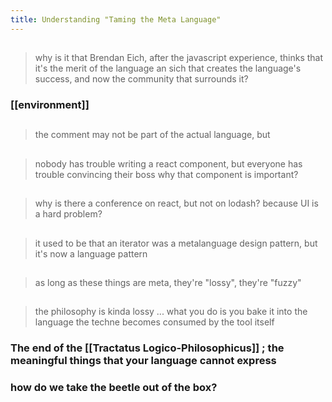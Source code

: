 ```yaml
---
title: Understanding "Taming the Meta Language"
---
```


##
> why is it that Brendan Eich, after the javascript experience, thinks that it's the merit of the language an sich that creates the language's success, and now the community that surrounds it?
### [[environment]]
## 
> the comment may not be part of the actual language, but
##
> nobody has trouble writing a react component, but everyone has trouble convincing their boss why that component is important?
##
> why is there a conference on react, but not on lodash?
> because UI is a hard problem?
##
> it used to be that an iterator was a metalanguage design pattern, but it's now a language pattern
##
> as long as these things are meta, they're "lossy", they're "fuzzy"
##
> the philosophy is kinda lossy ... what you do is you bake it into the language
the techne becomes consumed by the tool itself
### The end of the [[Tractatus Logico-Philosophicus]] ; the meaningful things that your language cannot express
### how do we take the beetle out of the box?
##
